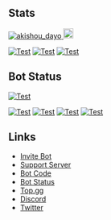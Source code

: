 ## Stats
 <a href="https://github.com/akishoudayo/akishoudayo"><img src="https://komarev.com/ghpvc/?username=akishoudayo" alt="akishou_dayo" />
 <a href="http://twitter.com/akishou_dayo"><img height="20" src="https://img.shields.io/twitter/follow/akishou_dayo?label=Twitter&logo=twitter&style=flat">
 
 [![Test](https://github-readme-stats.vercel.app/api/wakatime?username=akishoudayo&layout=compact)](https://wakatime.com/@akishoudayo)
 [![Test](https://github-readme-stats.vercel.app/api/top-langs/?username=akishoudayo&layout=compact)](https://github.com/akishoudayo)
 [![Test](https://github-profile-summary-cards.vercel.app/api/cards/profile-details?username=akishoudayo&theme=default)](https://github.com/akishoudayo)

## Bot Status
 [![Test](https://github-readme-stats.vercel.app/api/pin/?username=akishoudayo&repo=python-bot)](https://github.com/akishoudayo/python-bot)
  
 [![Test](https://github.com/akishoudayo/python-bot/actions/workflows/test.yml/badge.svg)](https://github.com/akishoudayo/python-bot/actions/workflows/test.yml)
 [![Test](https://akishoudayo.herokuapp.com/botstatus?app=akishoudayo-bot)](https://akishoudayo.herokuapp.com)
 [![Test](https://akishoudayo.herokuapp.com/versionsvg)](https://github.com/akishoudayo/python-bot/commits/master)
 [![Test](https://akishoudayo.herokuapp.com/releasesvg?repo=akishoudayo/python-bot)](https://github.com/akishoudayo/python-bot/releases/latest)

## Links
 - [Invite Bot](https://discord.com/api/oauth2/authorize?client_id=907167351634542593&permissions=8&scope=bot%20applications.commands)
 - [Support Server](https://discord.gg/6XnHAAHuRq)
 - [Bot Code](https://github.com/akishoudayo/python-bot)
 - [Bot Status](https://akishoudayo.herokuapp.com)
 - [Top.gg](https://top.gg/bot/907167351634542593)
 - [Discord](https://discordapp.com/users/897030094290321468)
 - [Twitter](https://twitter.com/trash_developer)
